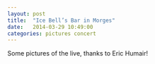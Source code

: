 ```yaml
---
layout: post
title:  "Ice Bell’s Bar in Morges"
date:   2014-03-29 10:49:00
categories: pictures concert
---
```


Some pictures of the live, thanks to Eric Humair!
